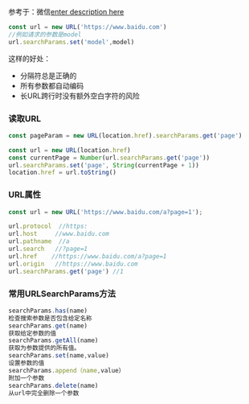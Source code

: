 参考于：微信[enter description here](https://mp.weixin.qq.com/s/Eh8W2e2u7wljk0OM5yVeOA)

``` javascript
const url = new URL('https://www.baidu.com')
//例如请求的参数是model
url.searchParams.set('model',model)
```
这样的好处：

 - 分隔符总是正确的
 - 所有参数都自动编码
 - 长URL跨行时没有额外空白字符的风险

### 读取URL

``` javascript
const pageParam = new URL(location.href).searchParams.get('page')

const url = new URL(location.href)
const currentPage = Number(url.searchParams.get('page'))
url.searchParams.set('page', String(currentPage + 1))
location.href = url.toString()
```

### URL属性

``` javascript
const url = new URL('https://www.baidu.com/a?page=1');

url.protocol  //https:
url.host     //www.baidu.com
url.pathname  //a
url.search   //?page=1
url.href    //https://www.baidu.com/a?page=1
url.origin   //https://www.baidu.com
url.searchParams.get('page') //1
```

### 常用URLSearchParams方法
``` javascript
searchParams.has(name)
检查搜索参数是否包含给定名称
searchParams.get(name)
获取给定参数的值
searchParams.getAll(name)
获取为参数提供的所有值。
searchParams.set(name,value)
设置参数的值
searchParams.append（name,value）
附加一个参数
searchParams.delete(name)
从url中完全删除一个参数
```
